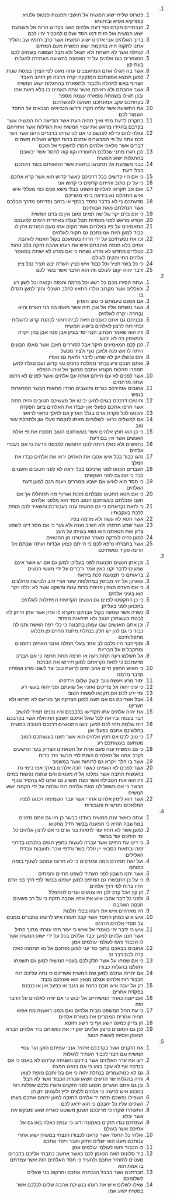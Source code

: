 <ol dir="rtl">
  <li>
    <ol>
      <li>פטרוס שליח ישוע המשיח אל תושבי תפוצות פנטוס גלטיא קפודקיא אסיא וביתוניא׃</li>
      <li>הנבחרים מקדם כפי דעת אלהים האב בקדוש הרוח אל משמעת ישוע המשיח ואל הזית דמו חסד ושלום למכביר יהיו לכם׃</li>
      <li>ברוך האלהים אבי אדנינו ישוע המשיח אשר כרב רחמיו שב והוליד אתנו לתקוה חיה בהקמת ישוע המשיח מעם המתים׃</li>
      <li>לנחלה אשר לא תשחת ולא תגאל ולא תבל הצפונה בשמים לכם׃</li>
      <li>הנשמרים בעז אלהים על יד האמונה לתשועה העתידה להגלות בעת קץ׃</li>
      <li>אשר בה תגילו אתם המתעצבים עתה מעט לפי הצרך במסת שנות׃</li>
      <li>למען תמצא אמונתכם המזקקה יקרה הרבה מן הזהב האבד הצרוף באש לתהלה ולכבוד ולתפארת בהתגלות ישוע המשיח׃</li>
      <li>אשר אהבתם ולא ראיתם ואשר עתה תאמינו בו בלא ראות אתו ובכן תגילו בשמחה מפארה עצמה מספר׃</li>
      <li>בקחתכם עקב אמונתכם תשועה לנפשתיכם׃</li>
      <li>את התשועה אשר עליה חקרו ודרשו הנביאים הנבאים על החסד השמור לכם׃</li>
      <li>בחקרם לדעת מתי ואיך תהיה העת אשר הודיעה רוח המשיח אשר בקרבם בהגידו מראש את ענויי המשיח ואת הגדלות אשר אחריהם׃</li>
      <li>ונגלה להם כי לא לפנשם כי אם לנו שרתו בדברים ההם אשר הגד לכם עתה על פי המבשרים אתכם ברוח הקדש השלוח משמים דברים אשר מלאכי אלהים חמדו להשקיף אל תוכם׃</li>
      <li>לכן חגרו מתני שכלכם התעוררו וקוו קוה לחסד אשר יבואכם בהתגלות ישוע המשיח׃</li>
      <li>כבני משמעת אל תתנהגו בתאות אשר התאויתם בעוד היותכם בבלי דעת׃</li>
      <li>כי אם היו קדשים בכל דרכיכם כאשר קדוש הוא אשר קרא אתכם׃</li>
      <li>כי על כן כתוב והייתם קדשים כי קדוש אני׃</li>
      <li>ואם אב תקראו לאלהים השפט בבלי משא פנים כפי מעללי איש ואיש התהלכו נא ביראה בימי מגוריכם׃</li>
      <li>מדעתכם כי לא בדבר נפסד בכסף או בזהב נפדיתם מדרך הבלכם אשר הנחלתם מאת אבותיכם׃</li>
      <li>כי אם בדם יקר של שה תמים ומום אין בו בדם המשיח׃</li>
      <li>הנודע מראש לפני מוסדות תבל ונגלה באחרית הימים למענכם׃</li>
      <li>המאמינים על פיו באלהים אשר הקים אתו מעם המתים ויתן לו כבוד למען היות אמונתכם גם תקוה לאלהים׃</li>
      <li>זכו את נפשתיכם על ידי הרוח בשמעכם בקול האמת לאהבת אחים בלא חנפה ואהבתם איש את רעהו אהבה חזקה בלב טהור׃</li>
      <li>כנולדים מחדש לא מזרע נשחת כי אם מזרע לא ישחת במאמר אלהים החי והקים לעולם׃</li>
      <li>כי כל בשר חציר וכל כבוד איש כציץ השדה יבש חציר נבל ציץ׃</li>
      <li>ודבר יהוה יקום לעולם וזה הוא הדבר אשר בשר לכם׃</li>
    </ol>
  </li>
  <li>
    <ol>
      <li>ועתה הסירו מכם כל רשע וכל מרמה וחנפה וקנאה וכל לשון רע׃</li>
      <li>וכעללים אשר מקרוב נולדו התאוו לחלב השכלי והזך למען תגדלו בו׃</li>
      <li>אם אמנם טעמתם כי טוב האדון׃</li>
      <li>אשר נגשתם אליו אל אבן חיה אשר מאסו בה בני האדם והיא נבחרה ויקרה לאלהים׃</li>
      <li>ונבניתם גם אתם כאבנים חיות לבית רוחני לכהנת קדש להעלות זבחי רוח לרצון לאלהים בישוע המשיח׃</li>
      <li>וזה הוא שאמר הכתוב הנני יסד בציון אבן פנה אבן בחן ויקרה והמאמין בה לא יבוש׃</li>
      <li>לכן לכם המאמינים היקר אבל לסוררים האבן אשר מאסו הבונים היתה לראש פנה ולאבן נגף ולצור מכשל׃</li>
      <li>והם נכשלו יען לא שמעו לדבר ולזאת גם נועדו׃</li>
      <li>ואתם הנכם זרע נבחר ממלכת כהנים וגוי קדוש ועם סגלה למען תספרו תהלות הקורא אתכם מחשך אל אורו הנפלא׃</li>
      <li>אשר לפנים לא עם הייתם ועתה עם אלהים ואשר לפנים לא רחמו ועתה מרחמים׃</li>
      <li>אהובים אזהירכם כגרים ותושבים הנזרו מתאות הבשר המתגרות בנפש׃</li>
      <li>והיטיבו דרככם בגוים למען יביטו אל מעשיכם הטובים והיה תחת אשר חרפו אתכם כפעלי און יכבדו את האלהים ביום הפקדה׃</li>
      <li>והכנעו לכל פקדת אדם בגלל האדון אם למלך כראוי לראש׃</li>
      <li>אם למשלים כראוי לשלוחים מאתו לנקמת פעלי און ולתהלת עשי טוב׃</li>
      <li>כי כן הוא חפץ אלהים אשר בעשותכם הטוב תסכרו את פי אולת האנשים אשר אין בם דעת׃</li>
      <li>כחפשים ולא כאלו היתה לכם החפשה למכסה הרעה כי אם כעבדי אלהים׃</li>
      <li>נהגו כבוד בכל איש אהבו את האחים יראו את אלהים כבדו את המלך׃</li>
      <li>העבדים הכנעו לפני אדניכם בכל יראה לא לפני הטובים והענוים לבד כי אם גם לפני העקשים׃</li>
      <li>כי חסד הוא לאיש אם ישבע ממררים ויענה חנם למען דעת האלהים׃</li>
      <li>כי אם חטא תחטאו וסבלתם מכות אגרוף מה תתהללו אך אם תענו וסבלתם בעשותכם הטוב חסד הוא מלפני אלהים׃</li>
      <li>כי לזאת נקראתם כי גם המשיח ענה בעבורכם והשאיר לכם מופת ללכת בעקבותיו׃</li>
      <li>אשר חטא לא עשה ולא מרמה בפיו׃</li>
      <li>אשר שמע חרפתו ולא השיב נענה ולא גער כי אם מסר דינו לשפט צדק ואת חטאתנו הוא נשא בגויתו על העץ׃</li>
      <li>למען נחיה לצדקה מאחר שנפטרנו מן החטאים׃</li>
      <li>אשר בחברתו נרפא לכם כי הייתם כצאן אבדות ועתה שבתם אל הרעה פקיד נפשתיכם׃</li>
    </ol>
  </li>
  <li>
    <ol>
      <li>וכן אתן הנשים הכנענה לפני בעליכן למען גם אם יש אשר אינם שמעים לדבר יקנו באין אמר ודברים על ידי מעשי הנשים׃</li>
      <li>בראותם כי תצנענה לכת ביראה׃</li>
      <li>ופארכן אל יהי מבחוץ במחלפות שער ועדי זהב ולבישת מחלצים׃</li>
      <li>כי אם האדם הצפון פנימה ברוח ענוה והשקט אשר לא יכלה ויקר הוא בעיני אלהים׃</li>
      <li>כי כן התקשטו לפנים גם הנשים הקדשות המיחלות לאלהים בהכנען לפני בעליהן׃</li>
      <li>כשרה אשר שמעה בקול אברהם ותקרא לו אדון אשר אתן הייתן לה לבנות בעשותכן הטוב ולא תיראנה מפחד׃</li>
      <li>וכן אתם האנשים שבו עמהן בתבונה כי כלי רפה האשה ותנו לה כבוד כי גם להן יש חלק בנחלת מתנת החיים פן תכלאו מתפלותיכם׃</li>
      <li>וסוף דבר היו כלכם לב אחד בעלי חמלה אהבי האחים רחמנים ומתקבלים על הבריות׃</li>
      <li>אל תשלמו רעה תחת רעה או חרפה תחת חרפה כי אם תברכו מדעתכם כי לזאת נקראתם למען תירשו את הברכה׃</li>
      <li>כי האיש החפץ חיים אהב ימים לראות טוב יצר לשונו מרע ושפתיו מדבר מרמה׃</li>
      <li>יסור מרע ויעשה טוב יבשק שלום וירדפהו׃</li>
      <li>כי עיני יהוה אל צדיקים ואזניו אל שועתם ופני יהוה בעשי רע׃</li>
      <li>ומי ירע לכם אם תקנאו לעשות הטוב׃</li>
      <li>אבל אשריכם גם אם תענו למען הצדקה אך מוראם לא תיראו ולא תעריצו׃</li>
      <li>את יהוה אלהים אתו תקדישו בלבבכם והיו נכנים תמיד להשיב דבר בענוה וביראה לכל שאל אתכם חשבון התוחלת אשר בקרבכם׃</li>
      <li>רוח שלמה תהי לכם למען יבשו המנאצים דרככם הטובה במשיח בהלשינם אתכם כפעלי און׃</li>
      <li>כי טוב לכם אם חפץ אלהים הוא אשר תענו בעשותכם הטוב משתענו בעשותכם רע׃</li>
      <li>כי גם המשיח ענה פעם אחת על חטאתינו הצדיק בעד הרשעים לקרב אתנו אל האלהים הומת לפי הבשר ויחי ברוח׃</li>
      <li>אשר בו הלך ויקרא גם לרוחות אשר במשמר׃</li>
      <li>אשר לפנים לא האמינו כאשר חכה אלהים בארך אפו בימי נח בהעשות התבה אשר נמלטו אליה מעטים והם שמנה נפשות במים׃</li>
      <li>וזה הוא אות הטבילה אשר כעת תושיע גם אתנו לא בהסיר טנוף הבשר כי אם בשאל לנו מאת אלהים רוח שלמה על ידי הקמת ישוע המשיח׃</li>
      <li>אשר הוא לימין אלהים אחרי אשר עבר השמימה ויכנעו לפניו המלאכים והרשיות והגבורות׃</li>
    </ol>
  </li>
  <li>
    <ol>
      <li>ועתה כאשר ענה המשיח בעדנו בבשר כן היו גם אתם מזינים במחשבה ההיא כי המענה בבשר חדל מחטוא׃</li>
      <li>למען אשר לא תחיו עוד לתאות בני אדם כי אם לרצון אלהים כל ימי היתכם עוד בבשר׃</li>
      <li>כי דינו עת החיים אשר עברה לעשות כחפץ הגוים בלכתנו בדרכי זמה ובתאות כסבאי יין וזללי בשר ורדפי שכר ותועבות עבדת האלילים׃</li>
      <li>ועל זאת תמהים המה ומגדפים כי לא תרוצו עמהם לשטף בזמה כמוהם׃</li>
      <li>אשר יתנו חשבון לפני העתיד לשפט החיים והמתים׃</li>
      <li>כי על כן התבשרו גם המתים למען ישפטו בבשר לפי דרך בני אדם ויחיו ברוח לפי דרך אלהים׃</li>
      <li>הן קץ הכל קרב לכן היו צנועים וערים להתפלל׃</li>
      <li>ולפני כל דבר אהבו איש את אחיו אהבה חזקה כי על רב פשעים תכסה האהבה׃</li>
      <li>היו מארחים איש את רעהו בבלי תלנות׃</li>
      <li>איש איש כמתן החסד אשר קבל תעזרו איש לרעהו כגזברים ממנים על חסדי אלהים הרבים׃</li>
      <li>איש כי ידבר יהי כאמרי אל ואיש כי יעזר תהי עזרתו מתוך החיל אשר חננו אלהים למען יכבד אלהים בכל על ידי ישוע המשיח אשר לו הכבוד והעז לעולמי עולמים אמן׃</li>
      <li>אהובים בבאכם בתוך כור עני למען נסתכם אל נא תתמהו כאלו קרה לכם דבר זר׃</li>
      <li>כי אם שמחו על אשר חלק לכם בענויי המשיח למען גם תשמחו ותעלצו בהגלות כבודו׃</li>
      <li>אם יחרפו אתכם למען שם המשיח אשריכם כי נחה עליכם רוח הכבוד רוח אלהים אצלם מנאץ הוא ואצלכם נכבד׃</li>
      <li>רק אל יענה איש מכם כרצח או כגנב או כפעל און או כנכנס בפקדת אחרים׃</li>
      <li>ואם יענה כאחד המשיחיים אל יבוש כי אם יודה לאלהים על הדבר הזה׃</li>
      <li>כי עת החל המשפט מבית אלהים ואם ממנו ראשנה מה אפוא תהיה אחרית הממרים את בשורת אלהים׃</li>
      <li>הן צדיק כמעט יושע אף כי רשע וחוטא׃</li>
      <li>לכן גם המענים כרצון אלהים יפקידו את נפשותם ביד אלהים הברא הנאמן ויוסיפו לעשות הטוב׃</li>
    </ol>
  </li>
  <li>
    <ol>
      <li>את הזקנים אשר בקרבכם אזהיר אנכי עמיתם הזקן ועד ענויי המשיח וגם חבר לכבוד העתיד להגלות׃</li>
      <li>רעו את עדר האלהים אשר בידכם והשגיחו עליהם לא באנס כי אם בנדבה אף לא עקב בצע כי אם בנפש חפצה׃</li>
      <li>גם לא כמתעמרים בנחלת יהוה כי אם בהיותכם מופת לצאן׃</li>
      <li>והיה בהגלות שר הרעים תשאו עטרת הכבוד אשר לא תבל׃</li>
      <li>וכן גם אתם הנערים הכנעו לפני הזקנים וחגרו כלכם שפלות רוח בהכנע איש לרעהו כי אלהים ללצים יליץ ולענוים יתן חן׃</li>
      <li>השפילו נפשכם תחת יד אלהים החזקה למען ירומם אתכם בעתו׃</li>
      <li>השליכו עליו כל יהבכם כי הוא ידאג לכם׃</li>
      <li>התעוררו שקדו כי מריבכם השטן משוטט כאריה שאג ומבקש את אשר יבלע׃</li>
      <li>ועמדתם נגדו חזקים באמונה ודעו כי ענוים כאלה באו גם על אחיכם אשר בעולם׃</li>
      <li>ואלהי כל החסד אשר קראנו לכבודו הנצחי במשיח ישוע אחרי ענותכם מעט הוא ישלים ויחזק ויגבר וייסד אתכם׃</li>
      <li>לו הכבוד והעז לעולמי עולמים אמן׃</li>
      <li>ביד סלונוס האח הנאמן לכם כאשר אחשב כתבתי אליכם בדברים מעטים להזהיר אתכם ולהעיד כי חסד האלהים הזה אשר עמדתם בו אמת הוא׃</li>
      <li>חברתכם אשר בבבל הנבחרה אתכם ומרקוס בני שאלים לשלומכם׃</li>
      <li>שאלו לשלום איש את רעהו בנשיקת אהבה שלום לכלכם אשר במשיח ישוע אמן׃</li>
    </ol>
  </li>
</ol>
